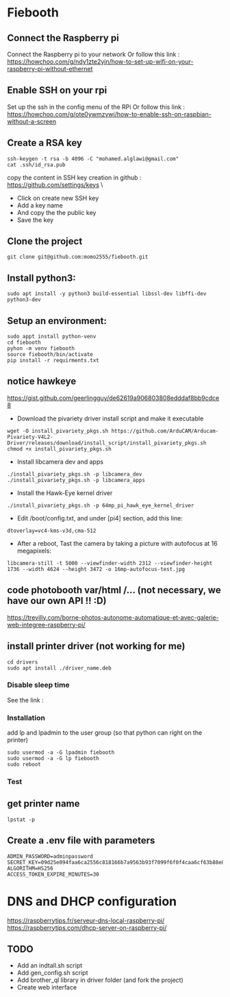 # Fiebooth

## Connect the Raspberry pi
Connect the Raspberry pi to your network
Or follow this link : https://howchoo.com/g/ndy1zte2yjn/how-to-set-up-wifi-on-your-raspberry-pi-without-ethernet

## Enable SSH on your rpi
Set up the ssh in the config menu of the RPi
Or follow this link : https://howchoo.com/g/ote0ywmzywj/how-to-enable-ssh-on-raspbian-without-a-screen

## Create a RSA key
```
ssh-keygen -t rsa -b 4096 -C "mohamed.alglawi@gmail.com"
cat .ssh/id_rsa.pub
```
copy the content in SSH key creation in github : https://github.com/settings/keys \
- Click on create new SSH key
- Add a key name
- And copy the the public key
- Save the key

## Clone the project
``` 
git clone git@github.com:momo2555/fiebooth.git
```

## Install python3:
```
sudo apt install -y python3 build-essential libssl-dev libffi-dev python3-dev
```
## Setup an environment:
```
sudo appt install python-venv
cd fiebooth
pyhon -m venv fiebooth
source fiebooth/bin/activate
pip install -r requirments.txt
```

## notice hawkeye
https://gist.github.com/geerlingguy/de62619a906803808edddaf8bb9cdce8

- Download the pivariety driver install script and make it executable
```
wget -O install_pivariety_pkgs.sh https://github.com/ArduCAM/Arducam-Pivariety-V4L2-Driver/releases/download/install_script/install_pivariety_pkgs.sh
chmod +x install_pivariety_pkgs.sh
```

- Install libcamera dev and apps
```
./install_pivariety_pkgs.sh -p libcamera_dev
./install_pivariety_pkgs.sh -p libcamera_apps
```

- Install the Hawk-Eye kernel driver
```
./install_pivariety_pkgs.sh -p 64mp_pi_hawk_eye_kernel_driver
```

- Edit /boot/config.txt, and under [pi4] section, add this line:
```
dtoverlay=vc4-kms-v3d,cma-512
```

- After a reboot, Tast the camera by taking a picture with autofocus at 16 megapixels:
```
libcamera-still -t 5000 --viewfinder-width 2312 --viewfinder-height 1736 --width 4624 --height 3472 -o 16mp-autofocus-test.jpg
```

## code photobooth var/html /... (not necessary, we have our own API !! :D)
https://trevilly.com/borne-photos-autonome-automatique-et-avec-galerie-web-integree-raspberry-pi/

## install printer driver (not working for me)
```
cd drivers
sudo apt install ./driver_name.deb
```

### Disable sleep time
See the link : 
### Installation
add lp and lpadmin to the user group (so that python can right on the printer)
```
sudo usermod -a -G lpadmin fiebooth
sudo usermod -a -G lp fiebooth
sudo reboot
```
### Test

## get printer name
```
lpstat -p
```

## Create a .env file with parameters
```
ADMIN_PASSWORD=adminpassword
SECRET_KEY=09d25e094faa6ca2556c818166b7a9563b93f7099f6f0f4caa6cf63b88e8d3e7
ALGORITHM=HS256
ACCESS_TOKEN_EXPIRE_MINUTES=30
```
# DNS and DHCP configuration
https://raspberrytips.fr/serveur-dns-local-raspberry-pi/ \
https://raspberrytips.com/dhcp-server-on-raspberry-pi/
## TODO
- Add an indtall.sh script
- Add gen_config.sh script
- Add brother_ql library in driver folder (and fork the project)
- Create web interface
